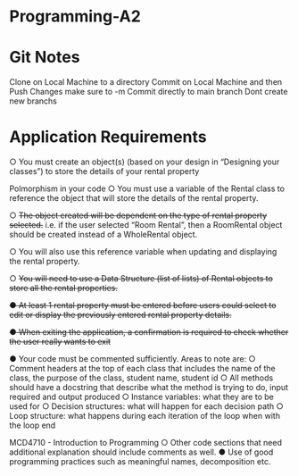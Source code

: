 # Programming-A2

# Git Notes 
Clone on Local Machine to a directory 
Commit on Local Machine and then Push Changes make sure to -m
Commit directly to main branch 
Dont create new branchs

# Application Requirements

○ You must create an object(s) (based on your design in “Designing your classes”) to store the details of your rental property

Polmorphism in your code 
   ○ You must use a variable of the Rental class to reference the object that will store the details of the rental property.

   ○ ~~The object created will be dependent on the type of rental property selected.~~
      i.e. if the user selected “Room Rental”, then a RoomRental object should be created instead of a WholeRental object.

   ○ You will also use this reference variable when updating and displaying the rental property.

   ○ ~~You will need to use a Data Structure (list of lists) of Rental objects to store all the rental properties.~~

~~● At least 1 rental property must be entered before users could select to edit or display the previously entered rental property details.~~

~~● When exiting the application, a confirmation is required to check whether the user really wants to exit~~

● Your code must be commented sufficiently. Areas to note are:
   ○ Comment headers at the top of each class that includes the name of the
   class, the purpose of the class, student name, student id
   ○ All methods should have a docstring that describe what the method is trying
   to do, input required and output produced
   ○ Instance variables: what they are to be used for
   ○ Decision structures: what will happen for each decision path
   ○ Loop structure: what happens during each iteration of the loop when with the loop end

   MCD4710 - Introduction to Programming
      ○ Other code sections that need additional explanation should include comments as well.
      ● Use of good programming practices such as meaningful names, decomposition etc.

